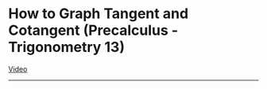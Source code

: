 # How to Graph Tangent and Cotangent (Precalculus - Trigonometry 13)

[Video](https://www.youtube.com/watch?v=8eMEBrPYJ0I)

---
